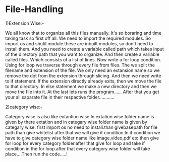 # File-Handling

1)Extension Wise:-

We all know that to organize all this files manually.
It's so boraring and time taking task so first off all.
We need to import the required modules.
So import os and shutil module.these are inbuilt modules, so don't need to install them.
And you need to create a variable called path which takes input of the directory path that you want to organize.
And then create a variable called files.
Which consists of a list of lines.
Now write a for loop condition.
Using for loop we traverse through every file from files.
The we spilt the filename and extension of the file.
We only need an extansion name so we remove the dot from the extension through slicing.
And then we need write to if statement.
If the extension directly already exits, then we move the file to that directory.
In else statement we make a new directory and then we move the file into it.
At the last lets runs the program......
After that you get your all saparate file in their respactive folder............



2)category wise:-

Category wise is also like extantion wise.In extation wise folder name is given by there
extation and in categary wise folder name is given by categary wise.
first import os no need to install.than givebasepath for file path.than give whitelist after
that we will give if condition.In if condition we have to give category wise folder name
like image,video,pdf etc.then give for loop for every category folder.after that give for
loop and take if condition in the for loop.after that every category wise folder will take
place....Then run the code.....!
